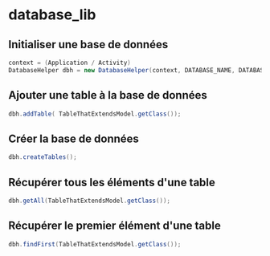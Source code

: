 database_lib
============

## Initialiser une base de données

```java
context = (Application / Activity)
DatabaseHelper dbh = new DatabaseHelper(context, DATABASE_NAME, DATABASE_VERSION);
``` 

## Ajouter une table à la base de données
```java
dbh.addTable( TableThatExtendsModel.getClass());
```
## Créer la base de données
```java
dbh.createTables();
```
## Récupérer tous les éléments d'une table
```java
dbh.getAll(TableThatExtendsModel.getClass());
```

## Récupérer le premier élément d'une table
```java
dbh.findFirst(TableThatExtendsModel.getClass());
```
